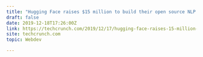 ```yaml
---
title: "Hugging Face raises $15 million to build their open source NLP library 🤗"
draft: false
date: 2019-12-18T17:26:00Z
link: https://techcrunch.com/2019/12/17/hugging-face-raises-15-million-to-build-the-definitive-natural-language-processing-library/?utm_medium=RSS&utm_source=hune
site: techcrunch.com
topic: Webdev  

---
```

